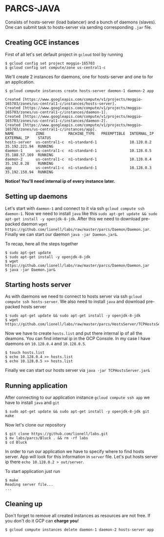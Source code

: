 # PARCS-JAVA

Consists of hosts-server (load balancer) and a bunch of daemons (slaves). One can submit task to hosts-server via sending corresponding `.jar` file.

## Creating GCE instances

First of all let's set default project in `gcloud` tool by running
```
$ gcloud config set project moggio-165703
$ gcloud config set compute/zone us-central1-c
```

We'll create 2 instances for daemons, one for hosts-server and one to for an application.
```
$ gcloud compute instances create hosts-server daemon-1 daemon-2 app

Created [https://www.googleapis.com/compute/v1/projects/moggio-165703/zones/us-central1-c/instances/hosts-server].
Created [https://www.googleapis.com/compute/v1/projects/moggio-165703/zones/us-central1-c/instances/daemon-1].
Created [https://www.googleapis.com/compute/v1/projects/moggio-165703/zones/us-central1-c/instances/daemon-2].
Created [https://www.googleapis.com/compute/v1/projects/moggio-165703/zones/us-central1-c/instances/app].
NAME          ZONE           MACHINE_TYPE   PREEMPTIBLE  INTERNAL_IP  EXTERNAL_IP    STATUS
hosts-server  us-central1-c  n1-standard-1               10.128.0.2   35.192.221.94  RUNNING
daemon-1      us-central1-c  n1-standard-1               10.128.0.5   35.188.57.169  RUNNING
daemon-2      us-central1-c  n1-standard-1               10.128.0.4   35.192.8.28    RUNNING
app           us-central1-c  n1-standard-1               10.128.0.3   35.192.150.94  RUNNING
```

**Notice! You'll need internal ip of every instance later.**

## Setting up daemons

Let's start with `daemon-1` and connect to it via ssh `gcloud compute ssh daemon-1`.
Now we need to install `java` like this `sudo apt-get update && sudo apt-get install -y openjdk-8-jdk`.
After this we need to download pre-packed daemon `wget https://github.com/lionell/labs/raw/master/parcs/Daemon/Daemon.jar`.
Finally we can start our daemon `java -jar Daemon.jar&`.

To recap, here all the steps together
```
$ sudo apt-get update
$ sudo apt-get install -y openjdk-8-jdk
$ wget https://github.com/lionell/labs/raw/master/parcs/Daemon/Daemon.jar
$ java -jar Daemon.jar&
```

## Starting hosts server

As with daemons we need to connect to hosts server via ssh `gcloud compute ssh hosts-server`.
We also need to install `java` and download pre-packed hosts server
```
$ sudo apt-get update && sudo apt-get install -y openjdk-8-jdk
$ wget https://github.com/lionell/labs/raw/master/parcs/HostsServer/TCPHostsServer.jar
```

Now we have to create `hosts.list` and put there internal ip of all the deamons. You can find internal ip in the
GCP Console. In my case I have daemons on `10.128.0.4` and `10.128.0.5`.
```
$ touch hosts.list
$ echo 10.128.0.4 >> hosts.list
$ echo 10.128.0.5 >> hosts.list
```

Finally we can start our hosts server via `java -jar TCPHostsServer.jar&`

## Running application

After connecting to our application instance `gcloud compute ssh app` we have to install `java` and `git`
```
$ sudo apt-get update && sudo apt-get install -y openjdk-8-jdk git make
```

Now let's clone our repository
```
$ git clone https://github.com/lionell/labs.git
$ mv labs/parcs/Bluck . && rm -rf labs
$ cd Bluck
```

In order to run our application we have to specify where to find hosts server. App will look for this information in `server` file. Let's put hosts server ip there `echo 10.128.0.2 > out/server`.

To start application just run
```
$ make
Reading server file...
...
```

## Cleaning up

Don't forget to remove all created instances as resources are not free. If you don't do it GCP can **charge you**!
```
$ gcloud compute instances delete daemon-1 daemon-2 hosts-server app
```

